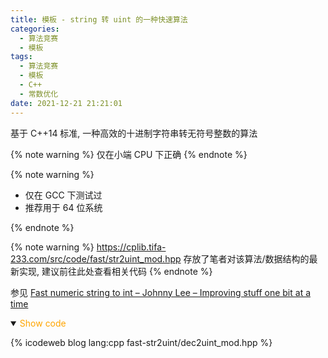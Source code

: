 ```yaml
---
title: 模板 - string 转 uint 的一种快速算法
categories:
  - 算法竞赛
  - 模板
tags:
  - 算法竞赛
  - 模板
  - C++
  - 常数优化
date: 2021-12-21 21:21:01
---
```


基于 C++14 标准, 一种高效的十进制字符串转无符号整数的算法

{% note warning %}
仅在小端 CPU 下正确
{% endnote %}

{% note warning %}

- 仅在 GCC 下测试过
- 推荐用于 64 位系统

{% endnote %}

<!-- more -->

{% note warning %}
<https://cplib.tifa-233.com/src/code/fast/str2uint_mod.hpp> 存放了笔者对该算法/数据结构的最新实现, 建议前往此处查看相关代码
{% endnote %}

参见 [Fast numeric string to int – Johnny Lee – Improving stuff one bit at a time](https://johnnylee-sde.github.io/Fast-numeric-string-to-int/)

<details open>
<summary><font color='orange'>Show code</font></summary>

{% icodeweb blog lang:cpp fast-str2uint/dec2uint_mod.hpp %}

</details>
